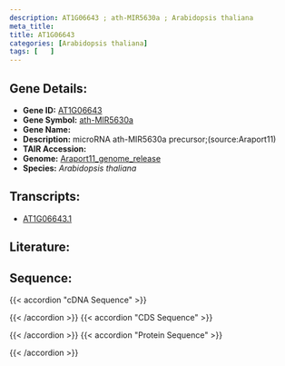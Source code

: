 ```yaml
---
description: AT1G06643 ; ath-MIR5630a ; Arabidopsis thaliana
meta_title:
title: AT1G06643
categories: [Arabidopsis thaliana]
tags: [   ]
---
```


## Gene Details:
- **Gene ID:** [AT1G06643](https://www.arabidopsis.org/locus?name=AT1G06643)
- **Gene Symbol:** <u>ath-MIR5630a</u>
- **Gene Name:** 
- **Description:**   microRNA ath-MIR5630a precursor;(source:Araport11)
- **TAIR Accession:** 
- **Genome:** [Araport11_genome_release](https://www.arabidopsis.org/download/list?dir=Genes%2FAraport11_genome_release)
- **Species:** *Arabidopsis thaliana*

## Transcripts:
   -  [AT1G06643.1](https://www.arabidopsis.org/gene?name=AT1G06643.1)
## Literature:
## Sequence:
{{< accordion "cDNA Sequence" >}}

{{< /accordion >}}
{{< accordion "CDS Sequence" >}}

{{< /accordion >}}
{{< accordion "Protein Sequence" >}}

{{< /accordion >}}
